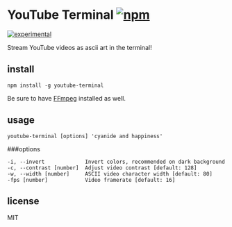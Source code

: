 # YouTube Terminal [![npm][npm-image]][npm-url]

[npm-image]: https://img.shields.io/npm/v/youtube-terminal.svg
[npm-url]: https://www.npmjs.com/package/youtube-terminal

[![experimental](http://hughsk.github.io/stability-badges/dist/experimental.svg)](http://github.com/hughsk/stability-badges)

Stream YouTube videos as ascii art in the terminal!

## install

```
npm install -g youtube-terminal
```

Be sure to have [FFmpeg](https://www.ffmpeg.org) installed as well.

## usage

```
youtube-terminal [options] 'cyanide and happiness'
```

###options
```
-i, --invert             Invert colors, recommended on dark background
-c, --contrast [number]  Adjust video contrast [default: 128]
-w, --width [number]     ASCII video character width [default: 80]
-fps [number]            Video framerate [default: 16]
```

## license

MIT
